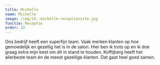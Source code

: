 ```yaml
---
title: Michelle
naam: Michelle
image: /img/14.-michelle-receptioniste.jpg
functie: Receptie
order: 32
---
```



Ons bedrijf heeft een superfijn team. Vaak merken klanten op hoe gemoedelijk en gezellig het is in de salon. Hier ben ik trots op en ik doe graag extra mijn best om dit in stand te houden. Koffijberg heeft het allerbeste team én de meest gezellige klanten. Dat gaat heel goed samen.
